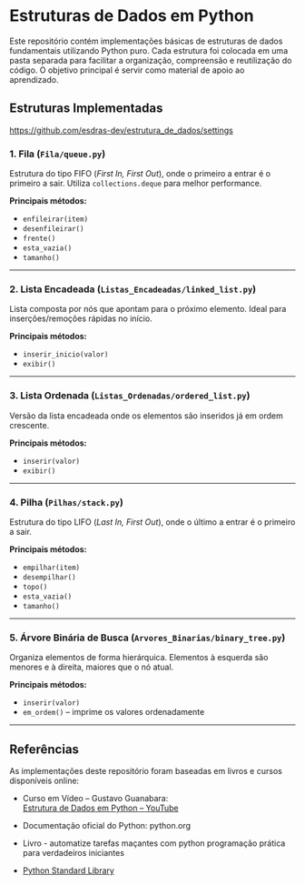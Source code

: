 # Estruturas de Dados em Python

Este repositório contém implementações básicas de estruturas de dados fundamentais utilizando Python puro. Cada estrutura foi colocada em uma pasta separada para facilitar a organização, compreensão e reutilização do código. O objetivo principal é servir como material de apoio ao aprendizado.

## Estruturas Implementadas
https://github.com/esdras-dev/estrutura_de_dados/settings
### 1. Fila (`Fila/queue.py`)
Estrutura do tipo FIFO (*First In, First Out*), onde o primeiro a entrar é o primeiro a sair. Utiliza `collections.deque` para melhor performance.

**Principais métodos:**
- `enfileirar(item)`
- `desenfileirar()`
- `frente()`
- `esta_vazia()`
- `tamanho()`

---

### 2. Lista Encadeada (`Listas_Encadeadas/linked_list.py`)
Lista composta por nós que apontam para o próximo elemento. Ideal para inserções/remoções rápidas no início.

**Principais métodos:**
- `inserir_inicio(valor)`
- `exibir()`

---

### 3. Lista Ordenada (`Listas_Ordenadas/ordered_list.py`)
Versão da lista encadeada onde os elementos são inseridos já em ordem crescente.

**Principais métodos:**
- `inserir(valor)`
- `exibir()`

---

### 4. Pilha (`Pilhas/stack.py`)
Estrutura do tipo LIFO (*Last In, First Out*), onde o último a entrar é o primeiro a sair.

**Principais métodos:**
- `empilhar(item)`
- `desempilhar()`
- `topo()`
- `esta_vazia()`
- `tamanho()`

---

### 5. Árvore Binária de Busca (`Arvores_Binarias/binary_tree.py`)
Organiza elementos de forma hierárquica. Elementos à esquerda são menores e à direita, maiores que o nó atual.

**Principais métodos:**
- `inserir(valor)`
- `em_ordem()` – imprime os valores ordenadamente

---  

## Referências

As implementações deste repositório foram baseadas em livros e cursos disponíveis online:

- Curso em Vídeo – Gustavo Guanabara:  
  [Estrutura de Dados em Python – YouTube](https://www.youtube.com/playlist?list=PLHz_AreHm4dk_nZHmxxf_J0WRAqy5Czye)
  
- Documentação oficial do Python: python.org
  
- Livro - automatize tarefas maçantes com python programação prática para verdadeiros iniciantes

 - [Python Standard Library](https://docs.python.org/3/library/)


